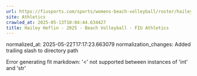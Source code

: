 ```yaml
---
url: https://fiusports.com/sports/womens-beach-volleyball/roster/hailey-heflin/13022/
site: Athletics
crawled_at: 2025-05-13T10:04:44.634427
title: Hailey Heflin - 2025 - Beach Volleyball - FIU Athletics
---
```

normalized_at: 2025-05-22T17:17:23.663079
normalization_changes: Added trailing slash to directory path

Error generating fit markdown: '<' not supported between instances of 'int' and 'str'
